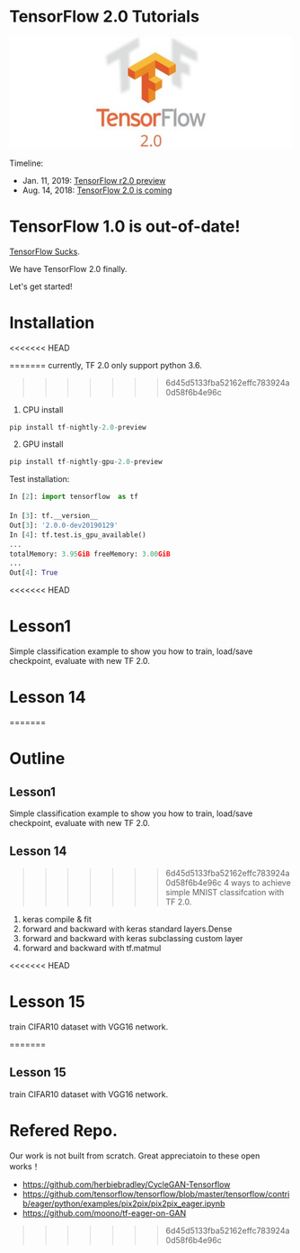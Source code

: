 # TensorFlow 2.0 Tutorials

![2.0](res/tensorflow-2.0.jpg)

Timeline:
- Jan. 11, 2019: [TensorFlow r2.0 preview](https://www.tensorflow.org/versions/r2.0/api_docs/python/tf)
- Aug. 14, 2018: [TensorFlow 2.0 is coming](https://groups.google.com/a/tensorflow.org/forum/#!topic/discuss/bgug1G6a89A)

# TensorFlow 1.0 is out-of-date!

[TensorFlow Sucks](http://nicodjimenez.github.io/2017/10/08/tensorflow.html).

We have TensorFlow 2.0 finally.

Let's get started!

# Installation
<<<<<<< HEAD

=======
currently, TF 2.0 only support python 3.6.
>>>>>>> 6d45d5133fba52162effc783924a0d58f6b4e96c
1. CPU install
```python
pip install tf-nightly-2.0-preview
```

2. GPU install
```python
pip install tf-nightly-gpu-2.0-preview
```

Test installation:
```python
In [2]: import tensorflow  as tf

In [3]: tf.__version__
Out[3]: '2.0.0-dev20190129'
In [4]: tf.test.is_gpu_available()
...
totalMemory: 3.95GiB freeMemory: 3.00GiB
...
Out[4]: True

```


<<<<<<< HEAD
# Lesson1
Simple classification example to show you how to train, load/save checkpoint, evaluate with new TF 2.0.

# Lesson 14
=======
# Outline

## Lesson1
Simple classification example to show you how to train, load/save checkpoint, evaluate with new TF 2.0.

## Lesson 14
>>>>>>> 6d45d5133fba52162effc783924a0d58f6b4e96c
4 ways to achieve simple MNIST classifcation with TF 2.0.
1. keras compile & fit
2. forward and backward with keras standard layers.Dense
3. forward and backward with keras subclassing custom layer
4. forward and backward with tf.matmul

<<<<<<< HEAD
# Lesson 15
train CIFAR10 dataset with VGG16 network.

=======
## Lesson 15
train CIFAR10 dataset with VGG16 network.




# Refered Repo.

Our work is not built from scratch. Great appreciatoin to these open works！

- https://github.com/herbiebradley/CycleGAN-Tensorflow
- https://github.com/tensorflow/tensorflow/blob/master/tensorflow/contrib/eager/python/examples/pix2pix/pix2pix_eager.ipynb
- https://github.com/moono/tf-eager-on-GAN
>>>>>>> 6d45d5133fba52162effc783924a0d58f6b4e96c
